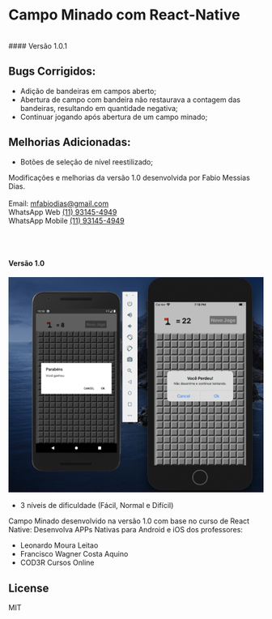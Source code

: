 # Campo Minado com React-Native
<br />
#### Versão 1.0.1 

## Bugs Corrigidos:

  - Adição de bandeiras em campos aberto;
  - Abertura de campo com bandeira não restaurava a contagem das bandeiras, resultando em quantidade negativa;
  - Continuar jogando após abertura de um campo minado;

## Melhorias Adicionadas:

  - Botões de seleção de nível reestilizado; 

Modificações e melhorias da versão 1.0 desenvolvida por Fabio Messias Dias.<br /><br />
Email: [mfabiodias@gmail.com](mailto:mfabiodias@gmail.com)<br />
WhatsApp Web [(11) 93145-4949](https://web.whatsapp.com/send?phone=5511931454949)<br />
WhatsApp Mobile [(11) 93145-4949](https://api.whatsapp.com/send?phone=5511931454949)<br />

<br /><br />
#### Versão 1.0
![N|Solid](https://raw.githubusercontent.com/mfabiodias/react-native-jogo-campo-minado/master/src/images/layout/mines-v1_0.png)

  - 3 níveis de dificuldade (Fácil, Normal e Difícil)

Campo Minado desenvolvido na versão 1.0 com base no curso de React Native: Desenvolva APPs Nativas para Android e iOS dos professores: 

  -  Leonardo Moura Leitao
  -  Francisco Wagner Costa Aquino
  -  COD3R Cursos Online

License
----
MIT
